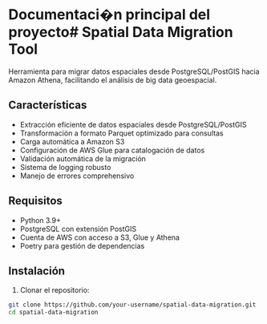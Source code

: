 # Documentaci�n principal del proyecto# Spatial Data Migration Tool

Herramienta para migrar datos espaciales desde PostgreSQL/PostGIS hacia Amazon Athena, facilitando el análisis de big data geoespacial.

## Características

- Extracción eficiente de datos espaciales desde PostgreSQL/PostGIS
- Transformación a formato Parquet optimizado para consultas
- Carga automática a Amazon S3
- Configuración de AWS Glue para catalogación de datos
- Validación automática de la migración
- Sistema de logging robusto
- Manejo de errores comprehensivo

## Requisitos

- Python 3.9+
- PostgreSQL con extensión PostGIS
- Cuenta de AWS con acceso a S3, Glue y Athena
- Poetry para gestión de dependencias

## Instalación

1. Clonar el repositorio:
```bash
git clone https://github.com/your-username/spatial-data-migration.git
cd spatial-data-migration